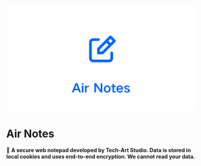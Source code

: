 ![Air Notes Banner](Air_20240709_230358_0000.png)

# Air Notes

📃 __A secure web notepad developed by Tech-Art Studio. Data is stored in local cookies and uses end-to-end encryption. We cannot read your data.__

